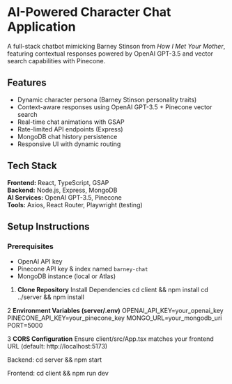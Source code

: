 # AI-Powered Character Chat Application

A full-stack chatbot mimicking Barney Stinson from *How I Met Your Mother*, featuring contextual responses powered by OpenAI GPT-3.5 and vector search capabilities with Pinecone.

## Features

- Dynamic character persona (Barney Stinson personality traits)
- Context-aware responses using OpenAI GPT-3.5 + Pinecone vector search
- Real-time chat animations with GSAP
- Rate-limited API endpoints (Express)
- MongoDB chat history persistence
- Responsive UI with dynamic routing

## Tech Stack

**Frontend:** React, TypeScript, GSAP  
**Backend:** Node.js, Express, MongoDB  
**AI Services:** OpenAI GPT-3.5, Pinecone  
**Tools:** Axios, React Router, Playwright (testing)

## Setup Instructions

### Prerequisites
- OpenAI API key
- Pinecone API key & index named `barney-chat`
- MongoDB instance (local or Atlas)

1. **Clone Repository**
Install Dependencies
cd client && npm install
cd ../server && npm install

2 **Environment Variables (server/.env)**
OPENAI_API_KEY=your_openai_key
PINECONE_API_KEY=your_pinecone_key
MONGO_URL=your_mongodb_uri
PORT=5000

3 **CORS Configuration**
Ensure client/src/App.tsx matches your frontend URL (default: http://localhost:5173)

Backend:
cd server && npm start

Frontend:
cd client && npm run dev
